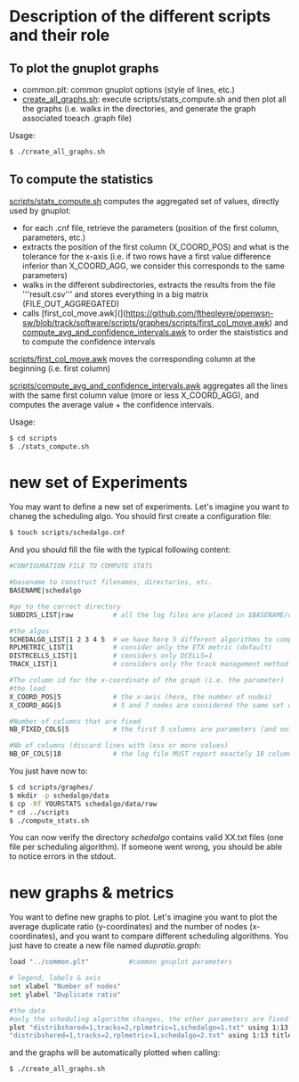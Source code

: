 # Description of the different scripts and their role

## To plot the gnuplot graphs

* common.plt: common gnuplot options (style of lines, etc.)
* [create_all_graphs.sh](https://github.com/ftheoleyre/openwsn-sw/blob/track/software/scripts/graphes/create_all_graphs.sh): execute scripts/stats_compute.sh and then plot all the graphs (i.e. walks in the directories, and generate the graph associated toeach .graph file)

Usage:
```bash
$ ./create_all_graphs.sh
```

## To compute the statistics

[scripts/stats_compute.sh](https://github.com/ftheoleyre/openwsn-sw/blob/track/software/scripts/graphes/scripts/stats_compute.sh) computes the aggregated set of values, directly used by gnuplot:
* for each .cnf file, retrieve the parameters (position of the first column, parameters, etc.)
* extracts the position of the first column (X_COORD_POS) and what is the tolerance for the x-axis (i.e. if two rows have a first value difference inferior than X_COORD_AGG, we consider this corresponds to the same parameters) 
* walks in the different subdirectories, extracts the results from the file '''result.csv''' and stores everything in a big matrix (FILE_OUT_AGGREGATED)
* calls [first_col_move.awk](](https://github.com/ftheoleyre/openwsn-sw/blob/track/software/scripts/graphes/scripts/first_col_move.awk) and [compute_avg_and_confidence_intervals.awk](https://github.com/ftheoleyre/openwsn-sw/blob/track/software/scripts/graphes/scripts/compute_avg_and_confidence_intervals.awk) to order the staististics and to compute the confidence intervals


[scripts/first_col_move.awk](https://github.com/ftheoleyre/openwsn-sw/blob/track/software/scripts/graphes/scripts/first_col_move.awk) moves the corresponding column at the beginning (i.e. first column)


[scripts/compute_avg_and_confidence_intervals.awk](https://github.com/ftheoleyre/openwsn-sw/blob/track/software/scripts/graphes/scripts/compute_avg_and_confidence_intervals.awk) aggregates all the lines with the same first column value (more or less X_COORD_AGG), and computes the average value + the confidence intervals.


Usage:
```bash
$ cd scripts
$ ./stats_compute.sh
```


# new set of Experiments

You may want to define a new set of experiments. Let's imagine you want to chaneg the scheduling algo. You should first create a configuration file:
```bash
$ touch scripts/schedalgo.cnf
```

And you should fill the file with the typical following content:
```bash
#CONFIGURATION FILE TO COMPUTE STATS

#basename to construct filenames, directories, etc.
BASENAME|schedalgo

#go to the correct directory
SUBDIRS_LIST|raw          # all the log files are placed in $BASENAME/data/raw

#the algos
SCHEDALGO_LIST|1 2 3 4 5  # we have here 5 different algorithms to compare
RPLMETRIC_LIST|1          # consider only the ETX metric (default)
DISTRCELLS_LIST|1         # considers only DCELLS=1
TRACK_LIST|1              # considers only the track management method 1

#The column id for the x-coordinate of the graph (i.e. the parameter)
#the load
X_COORD_POS|5             # the x-axis (here, the number of nodes)
X_COORD_AGG|5             # 5 and 7 nodes are considered the same set of parameters (a few nodes have probably crashed)

#Number of columns that are fixed 
NB_FIXED_COLS|5           # the first 5 columns are parameters (and not metrics) -> they are fixed

#Nb of columns (discard lines with less or more values)
NB_OF_COLS|18             # the log file MUST report exactely 18 columns (else, this log file is discarded)

```

You just have now to:
```bash
$ cd scripts/graphes/
$ mkdir -p schedalgo/data
$ cp -Rf YOURSTATS schedalgo/data/raw
* cd ../scripts
$ ./compute_stats.sh
```

You can now verify the directory *schedalgo* contains valid XX.txt files (one file per scheduling algorithm). If someone went wrong, you should be able to notice errors in the stdout.


# new graphs & metrics 

You want to define new graphs to plot. Let's imagine you want to plot the average duplicate ratio (y-coordinates) and the number of nodes (x-coordinates), and you want to compare different scheduling algorithms. You just have to create a new file named *dupratio.graph*:
```bash
load "../common.plt"          #common gnuplot parameters

# legend, labels & axis
set xlabel "Number of nodes"
set ylabel "Duplicate ratio"

#the data
#only the scheduling algorithm changes, the other parameters are fixed
plot "distribshared=1,tracks=2,rplmetric=1,schedalgo=1.txt" using 1:13 title 'Algo 1' ls 1,\
"distribshared=1,tracks=2,rplmetric=1,schedalgo=2.txt" using 1:13 title 'Algo 2' ls 2
```

and the graphs will be automatically plotted when calling:
```bash
$ ./create_all_graphs.sh
```

